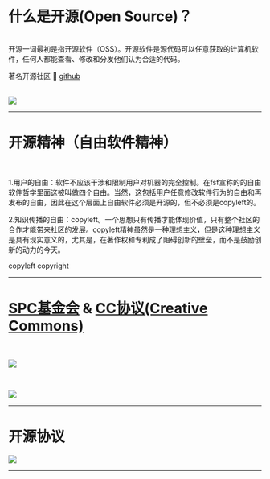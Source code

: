 
# 什么是开源(Open Source)？ 

<br/>
开源一词最初是指开源软件（OSS）。开源软件是源代码可以任意获取的计算机软件，任何人都能查看、修改和分发他们认为合适的代码。

著名开源社区 🔗 [github](https://github.com/)

<br/>

<logos-opensource class="w-40 h-40 mt-10" />
<fa-github class="w-40 h-40 ml-20 " /> 

<div class="w-40 h-40 ml-20 -translate-y-[40%] inline-block" >
<a href="https://book.douban.com/subject/25930025/" target="_blank">
  <img src='https://drafff.oss-cn-beijing.aliyuncs.com/uPic/v0yVcq-2022-11-16-22:54.jpg'>
</a>
</div>


<style>

  img{
    display:inline-block;
    @apply h-40
  }
</style>
---

# 开源精神（自由软件精神）

<br/>

1.用户的自由：软件不应该干涉和限制用户对机器的完全控制。在fsf宣称的的自由软件哲学里面这被叫做四个自由。当然，这包括用户任意修改软件行为的自由和再发布的自由，因此在这个层面上自由软件必须是开源的，但不必须是copyleft的。

2.知识传播的自由：copyleft。一个思想只有传播才能体现价值，只有整个社区的合作才能带来社区的发展。copyleft精神虽然是一种理想主义，但是这种理想主义是具有现实意义的，尤其是，在著作权和专利成了阻碍创新的壁垒，而不是鼓励创新的动力的今天。

<tabler-copyleft class="w-40 h-40 mt-2" />
<tabler-copyright class="w-40 h-40 mt-2" /> 

<div>
  <span class="ml-12">copyleft</span> 
  <span class="ml-24">copyright</span> 
 </div>

---

# [SPC基金会](http://scp-wiki-cn.wikidot.com/) & [CC协议(Creative Commons)](https://creativecommons.org/licenses/?lang=zh)

<br/>

<div class="container w-200" >

![](https://drafff.oss-cn-beijing.aliyuncs.com/uPic/ajUPZl-2022-11-16-22:36.png)

</div>

<br/>


![](https://drafff.oss-cn-beijing.aliyuncs.com/uPic/cc.logo.white-2022-11-16-22:47.svg)


---

# 开源协议

<div class='container'>

![](https://drafff.oss-cn-beijing.aliyuncs.com/uPic/crjuAl-2022-11-16-22:50.jpg)

</div>

---

